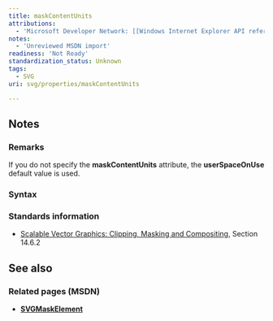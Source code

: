 ```yaml
---
title: maskContentUnits
attributions:
  - 'Microsoft Developer Network: [[Windows Internet Explorer API reference](http://msdn.microsoft.com/en-us/library/ie/hh828809%28v=vs.85%29.aspx) Article]'
notes:
  - 'Unreviewed MSDN import'
readiness: 'Not Ready'
standardization_status: Unknown
tags:
  - SVG
uri: svg/properties/maskContentUnits

---
```

## Notes

### Remarks

If you do not specify the **maskContentUnits** attribute, the **userSpaceOnUse** default value is used.

### Syntax

### Standards information

-   [Scalable Vector Graphics: Clipping, Masking and Compositing](http://go.microsoft.com/fwlink/p/?linkid=199810), Section 14.6.2

## See also

### Related pages (MSDN)

-   [**SVGMaskElement**](/svg/elements/mask)
